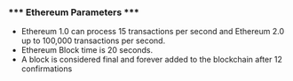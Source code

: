 ### *** Ethereum Parameters ***

- Ethereum 1.0 can process 15 transactions per second and Ethereum 2.0 up to 100,000 transactions per second.
- Ethereum Block time is 20 seconds.
- A block is considered final and forever added to the blockchain after 12 confirmations